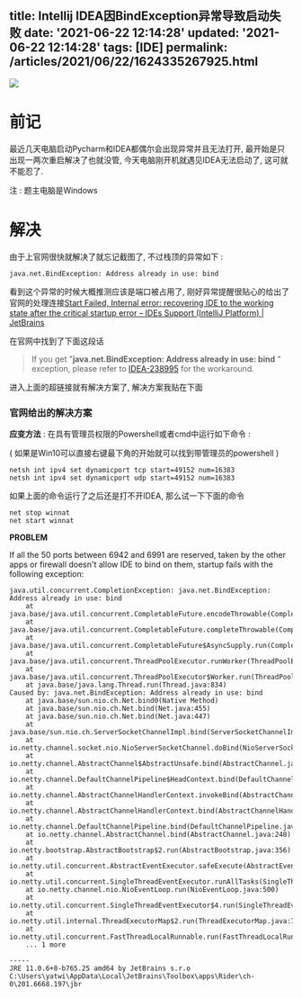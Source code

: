 title: Intellij IDEA因BindException异常导致启动失败
date: '2021-06-22 12:14:28'
updated: '2021-06-22 12:14:28'
tags: [IDE]
permalink: /articles/2021/06/22/1624335267925.html
---
![](https://b3logfile.com/bing/20191119.jpg?imageView2/1/w/960/h/540/interlace/1/q/100)

# 前记

最近几天电脑启动Pycharm和IDEA都偶尔会出现异常并且无法打开, 最开始是只出现一两次重启解决了也就没管, 今天电脑刚开机就遇见IDEA无法启动了, 这可就不能忍了.

注 : 题主电脑是Windows

# 解决

由于上官网很快就解决了就忘记截图了, 不过栈顶的异常如下 : 

`java.net.BindException: Address already in use: bind`

看到这个异常的时候大概推测应该是端口被占用了, 刚好异常提醒很贴心的给出了官网的处理连接[Start Failed, Internal error: recovering IDE to the working state after the critical startup error – IDEs Support (IntelliJ Platform) | JetBrains](https://intellij-support.jetbrains.com/hc/en-us/articles/360007568559)

在官网中找到了下面这段话

> If you get "**java.net.BindException: Address already in use: bind** " exception, please refer to [IDEA-238995](https://youtrack.jetbrains.com/issue/IDEA-238995) for the workaround.

进入上面的超链接就有解决方案了, 解决方案我贴在下面

### 官网给出的解决方案

**应变方法** : 在具有管理员权限的Powershell或者cmd中运行如下命令 :

( 如果是Win10可以直接右键最下角的开始就可以找到带管理员的powershell )

```
netsh int ipv4 set dynamicport tcp start=49152 num=16383
netsh int ipv4 set dynamicport udp start=49152 num=16383
```

如果上面的命令运行了之后还是打不开IDEA, 那么试一下下面的命令

```
net stop winnat
net start winnat
```

**PROBLEM**

If all the 50 ports between 6942 and 6991 are reserved, taken by the other apps or firewall doesn't allow IDE to bind on them, startup fails with the following exception:

```
java.util.concurrent.CompletionException: java.net.BindException: Address already in use: bind
    at java.base/java.util.concurrent.CompletableFuture.encodeThrowable(CompletableFuture.java:314)
    at java.base/java.util.concurrent.CompletableFuture.completeThrowable(CompletableFuture.java:319)
    at java.base/java.util.concurrent.CompletableFuture$AsyncSupply.run(CompletableFuture.java:1702)
    at java.base/java.util.concurrent.ThreadPoolExecutor.runWorker(ThreadPoolExecutor.java:1128)
    at java.base/java.util.concurrent.ThreadPoolExecutor$Worker.run(ThreadPoolExecutor.java:628)
    at java.base/java.lang.Thread.run(Thread.java:834)
Caused by: java.net.BindException: Address already in use: bind
    at java.base/sun.nio.ch.Net.bind0(Native Method)
    at java.base/sun.nio.ch.Net.bind(Net.java:455)
    at java.base/sun.nio.ch.Net.bind(Net.java:447)
    at java.base/sun.nio.ch.ServerSocketChannelImpl.bind(ServerSocketChannelImpl.java:227)
    at io.netty.channel.socket.nio.NioServerSocketChannel.doBind(NioServerSocketChannel.java:134)
    at io.netty.channel.AbstractChannel$AbstractUnsafe.bind(AbstractChannel.java:550)
    at io.netty.channel.DefaultChannelPipeline$HeadContext.bind(DefaultChannelPipeline.java:1334)
    at io.netty.channel.AbstractChannelHandlerContext.invokeBind(AbstractChannelHandlerContext.java:506)
    at io.netty.channel.AbstractChannelHandlerContext.bind(AbstractChannelHandlerContext.java:491)
    at io.netty.channel.DefaultChannelPipeline.bind(DefaultChannelPipeline.java:973)
    at io.netty.channel.AbstractChannel.bind(AbstractChannel.java:248)
    at io.netty.bootstrap.AbstractBootstrap$2.run(AbstractBootstrap.java:356)
    at io.netty.util.concurrent.AbstractEventExecutor.safeExecute(AbstractEventExecutor.java:164)
    at io.netty.util.concurrent.SingleThreadEventExecutor.runAllTasks(SingleThreadEventExecutor.java:472)
    at io.netty.channel.nio.NioEventLoop.run(NioEventLoop.java:500)
    at io.netty.util.concurrent.SingleThreadEventExecutor$4.run(SingleThreadEventExecutor.java:989)
    at io.netty.util.internal.ThreadExecutorMap$2.run(ThreadExecutorMap.java:74)
    at io.netty.util.concurrent.FastThreadLocalRunnable.run(FastThreadLocalRunnable.java:30)
    ... 1 more

-----
JRE 11.0.6+8-b765.25 amd64 by JetBrains s.r.o
C:\Users\yatwi\AppData\Local\JetBrains\Toolbox\apps\Rider\ch-0\201.6668.197\jbr
```
